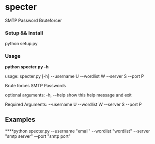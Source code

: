 # specter
SMTP Password Bruteforcer

### Setup && Install

python setup.py

### Usage

**python specter.py -h**

usage: specter.py [-h] --username U --wordlist W --server S --port P

Brute forces SMTP Passwords

optional arguments:
  -h, --help    show this help message and exit

Required Arguments:
  --username U
  --wordlist W
  --server S
  --port P
  
  ## Examples
  
  ****python specter.py --username "email" --wordlist "wordlist" --server "smtp server" --port "smtp port"
  
  





